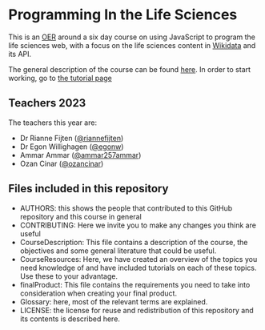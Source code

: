 # Programming In the Life Sciences

This is an [OER](https://github.com/BiGCAT-UM/pils) around a six day course on using JavaScript to program the life sciences web, with a focus on the life sciences content in [Wikidata](wikidata.org) and its API.

The general description of the course can be found [here](courseDescription.md).
In order to start working, go to [the tutorial page](courseResources.md)


## Teachers 2023
The teachers this year are:
* Dr Rianne Fijten ([@riannefijten](https://github.com/riannefijten))
* Dr Egon Willighagen ([@egonw](https://github.com/egonw))
* Ammar Ammar ([@ammar257ammar](https://github.com/ammar257ammar))
* Ozan Cinar  ([@ozancinar](https://github.com/ozancinar))

## Files included in this repository
- AUTHORS: this shows the people that contributed to this GitHub repository and this course in general
- CONTRIBUTING: Here we invite you to make any changes you think are useful
- CourseDescription: This file contains a description of the course, the objectives and some general literature that could be useful.
- CourseResources: Here, we have created an overview of the topics you need knowledge of and have included tutorials on each of these topics. Use these to your advantage.
- finalProduct: This file contains the requirements you need to take into consideration when creating your final product.
- Glossary: here, most of the relevant terms are explained.
- LICENSE: the license for reuse and redistribution of this repository and its contents is described here.  
